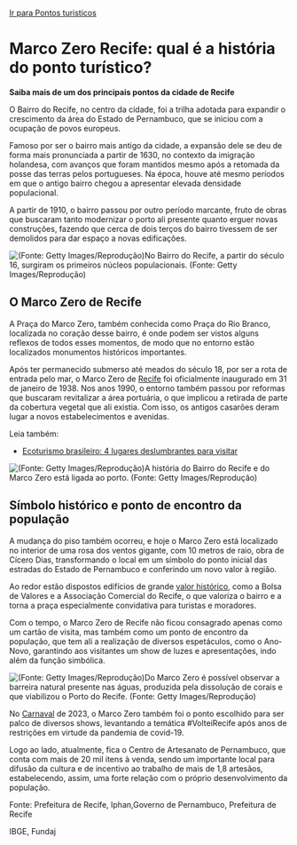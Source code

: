 [Ir para Pontos turisticos](pontos_turisticos.md)

# Marco Zero Recife: qual é a história do ponto turístico?



**Saiba mais de um dos principais pontos da cidade de Recife**



 



O Bairro do Recife, no centro da cidade, foi a trilha adotada para expandir o crescimento da área do Estado de Pernambuco, que se iniciou com a ocupação de povos europeus.

Famoso por ser o bairro mais antigo da cidade, a expansão dele se deu de forma mais pronunciada a partir de 1630, no contexto da imigração holandesa, com avanços que foram mantidos mesmo após a retomada da posse das terras pelos portugueses. Na época, houve até mesmo períodos em que o antigo bairro chegou a apresentar elevada densidade populacional.

A partir de 1910, o bairro passou por outro período marcante, fruto de obras que buscaram tanto modernizar o porto ali presente quanto erguer novas construções, fazendo que cerca de dois terços do bairro tivessem de ser demolidos para dar espaço a novas edificações.

![(Fonte: Getty Images/Reprodução)](https://summitmobilidade.estadao.com.br/wp-content/uploads/2023/05/fonte-getty-images-reproducao-10.jpeg)No Bairro do Recife, a partir do século 16, surgiram os primeiros núcleos populacionais. (Fonte: Getty Images/Reprodução)

## **O Marco Zero de Recife**

A Praça do Marco Zero, também conhecida como Praça do Rio Branco, localizada no coração desse bairro, é onde podem ser vistos alguns reflexos de todos esses momentos, de modo que no entorno estão localizados monumentos históricos importantes.

Após ter permanecido submerso até meados do século 18, por ser a rota de entrada pelo mar, o Marco Zero de [Recife](https://summitmobilidade.estadao.com.br/compartilhando-o-caminho/como-e-a-mobilidade-urbana-em-recife/) foi oficialmente inaugurado em 31 de janeiro de 1938. Nos anos 1990, o entorno também passou por reformas que buscaram revitalizar a área portuária, o que implicou a retirada de parte da cobertura vegetal que ali existia. Com isso, os antigos casarões deram lugar a novos estabelecimentos e avenidas.

Leia também:

- [Ecoturismo brasileiro: 4 lugares deslumbrantes para visitar](https://summitmobilidade.estadao.com.br/compartilhando-o-caminho/ecoturismo-brasileiro-4-lugares-deslumbrantes-para-visitar/)

![(Fonte: Getty Images/Reprodução)](https://summitmobilidade.estadao.com.br/wp-content/uploads/2023/05/fonte-getty-images-reproducao-11.jpeg)A história do Bairro do Recife e do Marco Zero está ligada ao porto. (Fonte: Getty Images/Reprodução)

## **Símbolo histórico e ponto de encontro da população**

A mudança do piso também ocorreu, e hoje o Marco Zero está localizado no interior de uma rosa dos ventos gigante, com 10 metros de raio, obra de Cícero Dias, transformando o local em um símbolo do ponto inicial das estradas do Estado de Pernambuco e conferindo um novo valor à região.

Ao redor estão dispostos edifícios de grande [valor histórico](https://summitmobilidade.estadao.com.br/urbanismo/o-que-e-patrimonio-material/), como a Bolsa de Valores e a Associação Comercial do Recife, o que valoriza o bairro e a torna a praça especialmente convidativa para turistas e moradores.

Com o tempo, o Marco Zero de Recife não ficou consagrado apenas como um cartão de visita, mas também como um ponto de encontro da população, que tem ali a realização de diversos espetáculos, como o Ano-Novo, garantindo aos visitantes um show de luzes e apresentações, indo além da função simbólica.

![(Fonte: Getty Images/Reprodução)](https://summitmobilidade.estadao.com.br/wp-content/uploads/2023/05/fonte-getty-images-reproducao-12.jpeg)Do Marco Zero é possível observar a barreira natural presente nas águas, produzida pela dissolução de corais e que viabilizou o Porto do Recife. (Fonte: Getty Images/Reprodução)

No [Carnaval](https://summitmobilidade.estadao.com.br/compartilhando-o-caminho/4-destinos-para-aproveitar-o-carnaval-de-2023/) de 2023, o Marco Zero também foi o ponto escolhido para ser palco de diversos shows, levantando a temática #VolteiRecife após anos de restrições em virtude da pandemia de covid-19.

Logo ao lado, atualmente, fica o Centro de Artesanato de Pernambuco, que conta com mais de 20 mil itens à venda, sendo um importante local para difusão da cultura e de incentivo ao trabalho de mais de 1,8 artesãos, estabelecendo, assim, uma forte relação com o próprio desenvolvimento da população.

Fonte: Prefeitura de Recife, Iphan,Governo de Pernambuco, Prefeitura de Recife

IBGE, Fundaj
